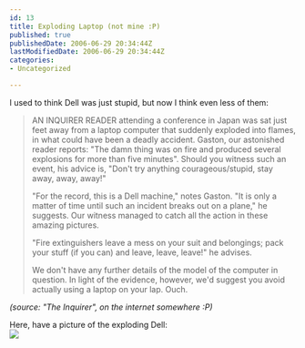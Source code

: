 ```yaml
---
id: 13
title: Exploding Laptop (not mine :P)
published: true
publishedDate: 2006-06-29 20:34:44Z
lastModifiedDate: 2006-06-29 20:34:44Z
categories:
- Uncategorized

---
```


<p>I used to think Dell was just stupid, but now I think even less of them:</p>
<blockquote><p>AN INQUIRER READER attending a conference in Japan was sat just feet away from a laptop computer that suddenly exploded into flames, in what could have been a deadly accident. Gaston, our astonished reader reports: "The damn thing was on fire and produced several explosions for more than five minutes". Should you witness such an event, his advice is, "Don't try anything courageous/stupid, stay away, away, away!"</p>
<p>"For the record, this is a Dell machine," notes Gaston. "It is only a matter of time until such an incident breaks out on a plane," he suggests. Our witness managed to catch all the action in these amazing pictures. </p>
<p>"Fire extinguishers leave a mess on your suit and belongings; pack your stuff (if you can) and leave, leave, leave!" he advises. </p>
<p>We don't have any further details of the model of the computer in question. In light of the evidence, however, we'd suggest you avoid actually using a laptop on your lap. Ouch.</p></blockquote>
<p><em>(source: "The Inquirer", on the internet somewhere :P)</em></p>
<p>Here, have a picture of the exploding Dell:<br />
<a href="http://img427.imageshack.us/my.php?image=dellbanger12ls.jpg"><img src="http://img427.imageshack.us/img427/7991/dellbanger12ls.th.jpg" /></a></p>


